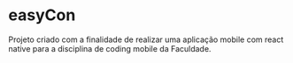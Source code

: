 # easyCon
Projeto criado com a finalidade de realizar uma aplicação mobile com react native para a disciplina de coding mobile da Faculdade.
